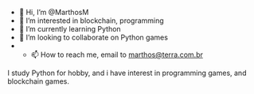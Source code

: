 - 👋 Hi, I’m @MarthosM
- 👀 I’m interested in blockchain, programming 
- 🌱 I’m currently learning Python
- 💞️ I’m looking to collaborate on Python games
- - 📫 How to reach me, email to marthos@terra.com.br

<!---
MarthosM/MarthosM is a ✨ special ✨ repository because its `README.md` (this file) appears on your GitHub profile.
You can click the Preview link to take a look at your changes.
--->

I study Python for hobby, and i have interest in programming games, and blockchain games.
